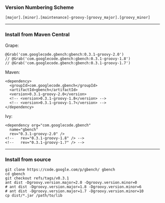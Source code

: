 ### Version Numbering Scheme ###
```
[major].[minor].[maintenance]-groovy-[groovy_major].[groovy_minor]
```


---

### Install from Maven Central ###
Grape:
```
@Grab('com.googlecode.gbench:gbench:0.3.1-groovy-2.0')
// @Grab('com.googlecode.gbench:gbench:0.3.1-groovy-1.8')
// @Grab('com.googlecode.gbench:gbench:0.3.1-groovy-1.7')
```
Maven:
```
<dependency>
  <groupId>com.googlecode.gbench</groupId>
  <artifactId>gbench</artifactId>
  <version>0.3.1-groovy-2.0</version>
  <!-- <version>0.3.1-groovy-1.8</version> -->
  <!-- <version>0.3.1-groovy-1.7</version> -->
</dependency>
```
Ivy:
```
<dependency org="com.googlecode.gbench" 
  name="gbench" 
  rev="0.3.1-groovy-2.0" />
<!--   rev="0.3.1-groovy-1.8" /> -->
<!--   rev="0.3.1-groovy-1.7" /> -->
```

---

### Install from source ###
```
git clone https://code.google.com/p/gbench/ gbench
cd gbench
git checkout refs/tags/v0.3.1
ant dist -Dgroovy.version.major=2.0 -Dgroovy.version.minor=0
# ant dist -Dgroovy.version.major=1.8 -Dgroovy.version.minor=6
# ant dist -Dgroovy.version.major=1.7 -Dgroovy.version.minor=10
cp dist/*.jar /path/to/lib
```